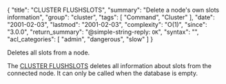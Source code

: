 {
  "title": "CLUSTER FLUSHSLOTS",
  "summary": "Delete a node's own slots information",
  "group": "cluster",
  "tags": [
    "Command",
    "Cluster"
  ],
  "date": "2001-02-03",
  "lastmod": "2001-02-03",
  "complexity": "O(1)",
  "since": "3.0.0",
  "return_summary": "@simple-string-reply: `OK`",
  "syntax": "",
  "acl_categories": [
    "admin",
    "dangerous",
    "slow"
  ]
}

Deletes all slots from a node.

The [CLUSTER FLUSHSLOTS](/commands/cluster-flushslots) deletes all information about slots from the connected node. It can only be called when the database is empty.

